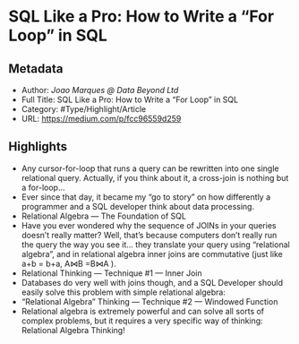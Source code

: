 # SQL Like a Pro: How to Write a “For Loop” in SQL

## Metadata

* Author: *Joao Marques @ Data Beyond Ltd*
* Full Title: SQL Like a Pro: How to Write a “For Loop” in SQL
* Category: #Type/Highlight/Article
* URL: https://medium.com/p/fcc96559d259

## Highlights

* Any cursor-for-loop that runs a query can be rewritten into one single relational query. Actually, if you think about it, a cross-join is nothing but a for-loop…
* Ever since that day, it became my “go to story” on how differently a programmer and a SQL developer think about data processing.
* Relational Algebra — The Foundation of SQL
* Have you ever wondered why the sequence of JOINs in your queries doesn’t really matter? Well, that’s because computers don’t really run the query the way you see it… they translate your query using “relational algebra”, and in relational algebra inner joins are commutative (just like a+b = b+a, A⋈B =B⋈A ).
* Relational Thinking — Technique #1 — Inner Join
* Databases do very well with joins though, and a SQL Developer should easily solve this problem with simple relational algebra:
* “Relational Algebra” Thinking — Technique #2 — Windowed Function
* Relational algebra is extremely powerful and can solve all sorts of complex problems, but it requires a very specific way of thinking: Relational Algebra Thinking!
